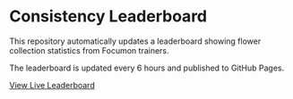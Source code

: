 # Consistency Leaderboard

This repository automatically updates a leaderboard showing flower collection statistics from Focumon trainers.

The leaderboard is updated every 6 hours and published to GitHub Pages.

[View Live Leaderboard](https://shreyaschavhan.github.io/woh-leaderboard/)

